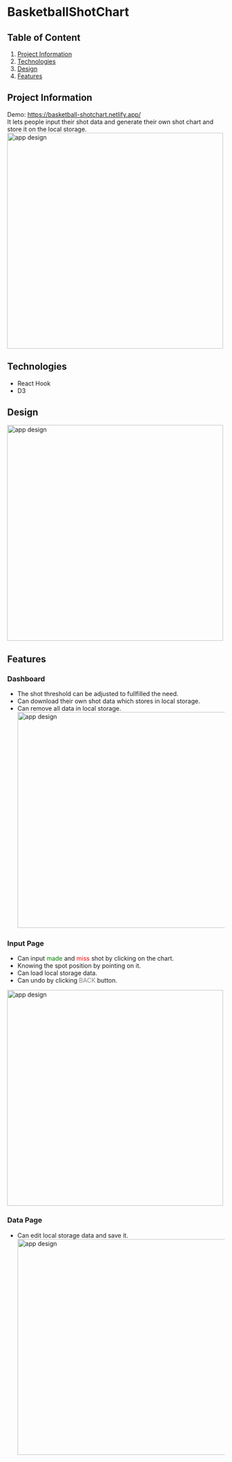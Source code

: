 # BasketballShotChart
## Table of Content
1. [Project Information](#appinfo)
2. [Technologies](#technologies)
3. [Design](#design)
4. [Features](#features)

<a name="appinfo"></a>
## Project Information
Demo: https://basketball-shotchart.netlify.app/ <br>
It lets people input their shot data and generate their own shot chart and store it on the local storage.<br>
<img src="./doc/Dashboard.PNG" alt="app design" width="500px"><br>

<a name="technologies"></a>
## Technologies
- React Hook
- D3

<a name="design"></a>
## Design
<img src="./doc/design.png" alt="app design" width="500px">

<a name="features"></a>
## Features

### Dashboard 
- The shot threshold can be adjusted to fullfilled the need.
- Can download their own shot data which stores in local storage.
- Can remove all data in local storage.<br>
<img src="./doc/Dashboard.PNG" alt="app design" width="500px"><br>

### Input Page
- Can input <span style="color:green;">made</span> and <span style="color:red;">miss</span> shot by clicking on the chart.
- Knowing the spot position by pointing on it.
- Can load local storage data.
- Can undo by clicking <span style="color:grey;">BACK</span> button.<br>

<img src="./doc/ChartInput.PNG" alt="app design" width="500px"><br>

### Data Page
- Can edit local storage data and save it.<br>
<img src="./doc/ShotData.PNG" alt="app design" width="500px"><br>
